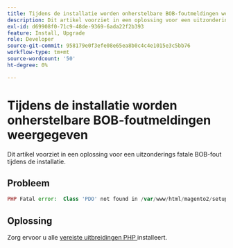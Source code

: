 ```yaml
---
title: Tijdens de installatie worden onherstelbare BOB-foutmeldingen weergegeven
description: Dit artikel voorziet in een oplossing voor een uitzonderings fatale BOB-fout tijdens de installatie.
exl-id: d69908f0-71c9-48de-9369-6ada22f2b393
feature: Install, Upgrade
role: Developer
source-git-commit: 958179e0f3efe08e65ea8b0c4c4e1015e3c5bb76
workflow-type: tm+mt
source-wordcount: '50'
ht-degree: 0%

---
```


# Tijdens de installatie worden onherstelbare BOB-foutmeldingen weergegeven

Dit artikel voorziet in een oplossing voor een uitzonderings fatale BOB-fout tijdens de installatie.

## Probleem

```php
PHP Fatal error:  Class 'PDO' not found in /var/www/html/magento2/setup/module/Magento/Setup/src/Module/Setup/ConnectionFactory.php on line 44
```

## Oplossing

Zorg ervoor u alle [ vereiste uitbreidingen PHP ](https://devdocs.magento.com/guides/v2.4/install-gde/prereq/php-settings.html) installeert.
